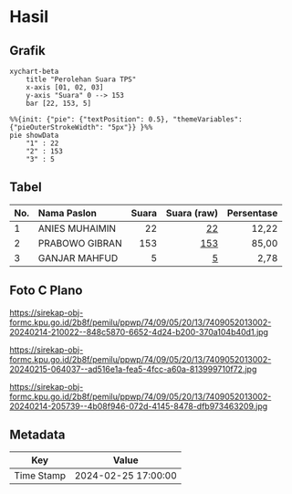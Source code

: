# Hasil

## Grafik

```mermaid
xychart-beta
    title "Perolehan Suara TPS"
    x-axis [01, 02, 03]
    y-axis "Suara" 0 --> 153
    bar [22, 153, 5]
```

```mermaid
%%{init: {"pie": {"textPosition": 0.5}, "themeVariables": {"pieOuterStrokeWidth": "5px"}} }%%
pie showData
    "1" : 22
    "2" : 153
    "3" : 5
```

## Tabel

| No. | Nama Paslon    | Suara | Suara (raw) | Persentase |
|:--- |:-------------- | -----:| -----------:| ----------:|
| 1   | ANIES MUHAIMIN | 22    | [22][p-1]   | 12,22      |
| 2   | PRABOWO GIBRAN | 153   | [153][p-2]  | 85,00      |
| 3   | GANJAR MAHFUD  | 5     | [5][p-3]    | 2,78       |


[p-1]: https://github.com/gigit-pemilu/pemilu-2024-74-sulawesi-tenggara/blob/main/pilpres/hitung-suara/sub/74-sulawesi-tenggara/sub/09-konawe-utara/sub/05-lasolo/sub/2013-otole/sub/002-tps/sub/paslon-1.txt
[p-2]: https://github.com/gigit-pemilu/pemilu-2024-74-sulawesi-tenggara/blob/main/pilpres/hitung-suara/sub/74-sulawesi-tenggara/sub/09-konawe-utara/sub/05-lasolo/sub/2013-otole/sub/002-tps/sub/paslon-2.txt
[p-3]: https://github.com/gigit-pemilu/pemilu-2024-74-sulawesi-tenggara/blob/main/pilpres/hitung-suara/sub/74-sulawesi-tenggara/sub/09-konawe-utara/sub/05-lasolo/sub/2013-otole/sub/002-tps/sub/paslon-3.txt

## Foto C Plano

https://sirekap-obj-formc.kpu.go.id/2b8f/pemilu/ppwp/74/09/05/20/13/7409052013002-20240214-210022--848c5870-6652-4d24-b200-370a104b40d1.jpg

https://sirekap-obj-formc.kpu.go.id/2b8f/pemilu/ppwp/74/09/05/20/13/7409052013002-20240215-064037--ad516e1a-fea5-4fcc-a60a-813999710f72.jpg

https://sirekap-obj-formc.kpu.go.id/2b8f/pemilu/ppwp/74/09/05/20/13/7409052013002-20240214-205739--4b08f946-072d-4145-8478-dfb973463209.jpg


## Metadata

| Key        | Value               |
| ---------- | ------------------- |
| Time Stamp | 2024-02-25 17:00:00 |




